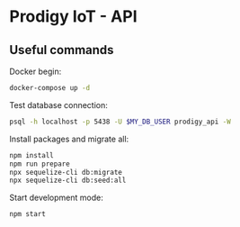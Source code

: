 # Prodigy IoT - API

## Useful commands

Docker begin:

```bash
docker-compose up -d
```

Test database connection:

```bash
psql -h localhost -p 5438 -U $MY_DB_USER prodigy_api -W
```

Install packages and migrate all:

```bash
npm install
npm run prepare
npx sequelize-cli db:migrate
npx sequelize-cli db:seed:all
```

Start development mode:

```bash
npm start
```
